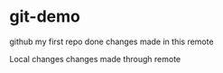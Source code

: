 # git-demo
github my first repo done 
changes made in this remote

Local changes
changes made through remote
